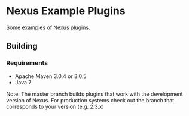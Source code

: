<!--

    Copyright (c) 2007-2014 Sonatype, Inc. All rights reserved.

    This program is licensed to you under the Apache License Version 2.0,
    and you may not use this file except in compliance with the Apache License Version 2.0.
    You may obtain a copy of the Apache License Version 2.0 at http://www.apache.org/licenses/LICENSE-2.0.

    Unless required by applicable law or agreed to in writing,
    software distributed under the Apache License Version 2.0 is distributed on an
    "AS IS" BASIS, WITHOUT WARRANTIES OR CONDITIONS OF ANY KIND, either express or implied.
    See the Apache License Version 2.0 for the specific language governing permissions and limitations there under.

-->
# Nexus Example Plugins

Some examples of Nexus plugins.

## Building

### Requirements

* Apache Maven 3.0.4 or 3.0.5
* Java 7

Note: The master branch builds plugins that work with the development version of Nexus.  For production systems check out the branch that corresponds to your version (e.g. 2.3.x)
